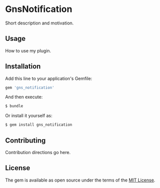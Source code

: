 # GnsNotification
Short description and motivation.

## Usage
How to use my plugin.

## Installation
Add this line to your application's Gemfile:

```ruby
gem 'gns_notification'
```

And then execute:
```bash
$ bundle
```

Or install it yourself as:
```bash
$ gem install gns_notification
```

## Contributing
Contribution directions go here.

## License
The gem is available as open source under the terms of the [MIT License](https://opensource.org/licenses/MIT).
